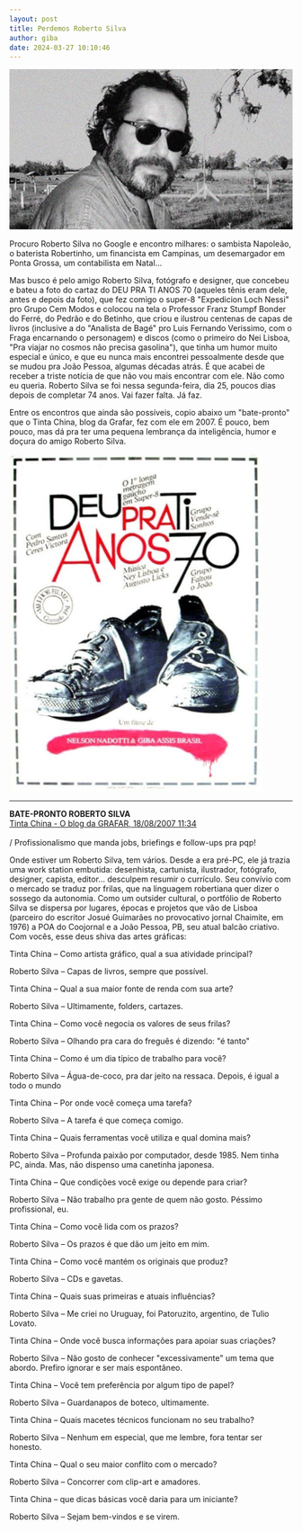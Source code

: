 ```yaml
---
layout: post
title: Perdemos Roberto Silva
author: giba
date: 2024-03-27 10:10:46
---
```

![](/uploads/rob-silva.jpg)

Procuro Roberto Silva no Google e encontro milhares: o sambista Napoleão, o baterista Robertinho, um financista em Campinas, um desemargador em Ponta Grossa, um contabilista em Natal...

Mas busco é pelo amigo Roberto Silva, fotógrafo e designer, que concebeu e bateu a foto do cartaz do DEU PRA TI ANOS 70 (aqueles tênis eram dele, antes e depois da foto), que fez comigo o super-8 "Expedicion Loch Nessi" pro Grupo Cem Modos e colocou na tela o Professor Franz Stumpf Bonder do Ferré, do Pedrão e do Betinho, que criou e ilustrou centenas de capas de livros (inclusive a do "Analista de Bagé" pro Luis Fernando Verissimo, com o Fraga encarnando o personagem) e discos (como o primeiro do Nei Lisboa, "Pra viajar no cosmos não precisa gasolina"), que tinha um humor muito especial e único, e que eu nunca mais encontrei pessoalmente desde que se mudou pra João Pessoa, algumas décadas atrás. É que acabei de receber a triste notícia de que não vou mais encontrar com ele. Não como eu queria. Roberto Silva se foi nessa segunda-feira, dia 25, poucos dias depois de completar 74 anos. Vai fazer falta. Já faz.

Entre os encontros que ainda são possíveis, copio abaixo um "bate-pronto" que o Tinta China, blog da Grafar, fez com ele em 2007. É pouco, bem pouco, mas dá pra ter uma pequena lembrança da inteligência, humor e doçura do amigo Roberto Silva.

![](/uploads/cartaz-dpt2.jpg)

- - -

**BATE-PRONTO ROBERTO SILVA**\
[Tinta China - O blog da GRAFAR, 18/08/2007 11:34](https://grafar.blogspot.com/2007/08/bate-pronto-roberto-silva.html)
\
\
/ Profissionalismo que manda jobs, briefings e follow-ups pra pqp!

Onde estiver um Roberto Silva, tem vários. Desde a era pré-PC, ele já trazia uma work station embutida: desenhista, cartunista, ilustrador, fotógrafo, designer, capista, editor... desculpem resumir o currículo. Seu convívio com o mercado se traduz por frilas, que na linguagem robertiana quer dizer o sossego da autonomia. Como um outsider cultural, o portfólio de Roberto Silva se dispersa por lugares, épocas e projetos que vão de Lisboa (parceiro do escritor Josué Guimarães no provocativo jornal Chaimite, em 1976) a POA do Coojornal e a João Pessoa, PB, seu atual balcão criativo. Com vocês, esse deus shiva das artes gráficas:

Tinta China – Como artista gráfico, qual a sua atividade principal?

Roberto Silva – Capas de livros, sempre que possível.

Tinta China – Qual a sua maior fonte de renda com sua arte?

Roberto Silva – Ultimamente, folders, cartazes.

Tinta China – Como você negocia os valores de seus frilas?

Roberto Silva – Olhando pra cara do freguês é dizendo: "é tanto"

Tinta China – Como é um dia típico de trabalho para você?

Roberto Silva – Água-de-coco, pra dar jeito na ressaca. Depois, é igual a todo o mundo

Tinta China – Por onde você começa uma tarefa?

Roberto Silva – A tarefa é que começa comigo.

Tinta China – Quais ferramentas você utiliza e qual domina mais?

Roberto Silva – Profunda paixão por computador, desde 1985. Nem tinha PC, ainda. Mas, não dispenso uma canetinha japonesa.

Tinta China – Que condições você exige ou depende para criar?

Roberto Silva – Não trabalho pra gente de quem não gosto. Péssimo profissional, eu.

Tinta China – Como você lida com os prazos?

Roberto Silva – Os prazos é que dão um jeito em mim.

Tinta China – Como você mantém os originais que produz?

Roberto Silva – CDs e gavetas.

Tinta China – Quais suas primeiras e atuais influências?

Roberto Silva – Me criei no Uruguay, foi Patoruzito, argentino, de Tulio Lovato.

Tinta China – Onde você busca informações para apoiar suas criações?

Roberto Silva – Não gosto de conhecer "excessivamente" um tema que abordo. Prefiro ignorar e ser mais espontâneo.

Tinta China – Você tem preferência por algum tipo de papel?

Roberto Silva – Guardanapos de boteco, ultimamente.

Tinta China – Quais macetes técnicos funcionam no seu trabalho?

Roberto Silva – Nenhum em especial, que me lembre, fora tentar ser honesto.

Tinta China – Qual o seu maior conflito com o mercado?

Roberto Silva – Concorrer com clip-art e amadores.

Tinta China – que dicas básicas você daria para um iniciante?

Roberto Silva – Sejam bem-vindos e se virem.